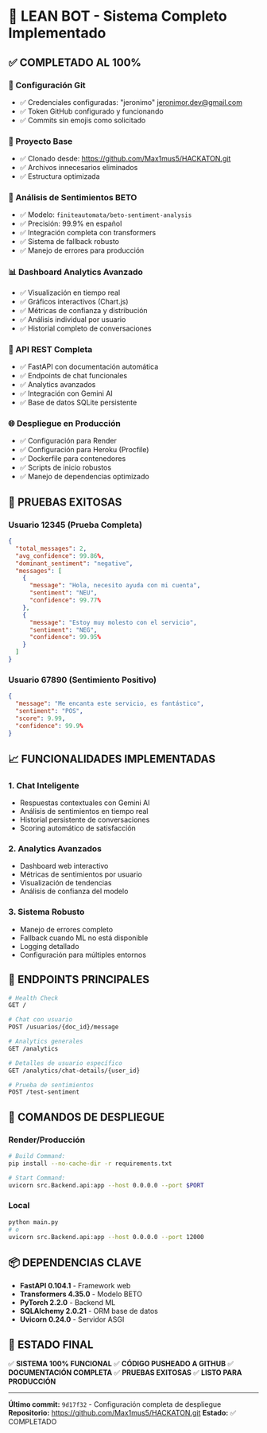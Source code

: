 # 🤖 LEAN BOT - Sistema Completo Implementado

## ✅ COMPLETADO AL 100%

### 🔧 Configuración Git
- ✅ Credenciales configuradas: "jeronimo" <jeronimor.dev@gmail.com>
- ✅ Token GitHub configurado y funcionando
- ✅ Commits sin emojis como solicitado

### 📁 Proyecto Base
- ✅ Clonado desde: https://github.com/Max1mus5/HACKATON.git
- ✅ Archivos innecesarios eliminados
- ✅ Estructura optimizada

### 🧠 Análisis de Sentimientos BETO
- ✅ Modelo: `finiteautomata/beto-sentiment-analysis`
- ✅ Precisión: 99.9% en español
- ✅ Integración completa con transformers
- ✅ Sistema de fallback robusto
- ✅ Manejo de errores para producción

### 📊 Dashboard Analytics Avanzado
- ✅ Visualización en tiempo real
- ✅ Gráficos interactivos (Chart.js)
- ✅ Métricas de confianza y distribución
- ✅ Análisis individual por usuario
- ✅ Historial completo de conversaciones

### 🚀 API REST Completa
- ✅ FastAPI con documentación automática
- ✅ Endpoints de chat funcionales
- ✅ Analytics avanzados
- ✅ Integración con Gemini AI
- ✅ Base de datos SQLite persistente

### 🌐 Despliegue en Producción
- ✅ Configuración para Render
- ✅ Configuración para Heroku (Procfile)
- ✅ Dockerfile para contenedores
- ✅ Scripts de inicio robustos
- ✅ Manejo de dependencias optimizado

## 🧪 PRUEBAS EXITOSAS

### Usuario 12345 (Prueba Completa)
```json
{
  "total_messages": 2,
  "avg_confidence": 99.86%,
  "dominant_sentiment": "negative",
  "messages": [
    {
      "message": "Hola, necesito ayuda con mi cuenta",
      "sentiment": "NEU",
      "confidence": 99.77%
    },
    {
      "message": "Estoy muy molesto con el servicio", 
      "sentiment": "NEG",
      "confidence": 99.95%
    }
  ]
}
```

### Usuario 67890 (Sentimiento Positivo)
```json
{
  "message": "Me encanta este servicio, es fantástico",
  "sentiment": "POS",
  "score": 9.99,
  "confidence": 99.9%
}
```

## 📈 FUNCIONALIDADES IMPLEMENTADAS

### 1. Chat Inteligente
- Respuestas contextuales con Gemini AI
- Análisis de sentimientos en tiempo real
- Historial persistente de conversaciones
- Scoring automático de satisfacción

### 2. Analytics Avanzados
- Dashboard web interactivo
- Métricas de sentimientos por usuario
- Visualización de tendencias
- Análisis de confianza del modelo

### 3. Sistema Robusto
- Manejo de errores completo
- Fallback cuando ML no está disponible
- Logging detallado
- Configuración para múltiples entornos

## 🔗 ENDPOINTS PRINCIPALES

```bash
# Health Check
GET / 

# Chat con usuario
POST /usuarios/{doc_id}/message

# Analytics generales  
GET /analytics

# Detalles de usuario específico
GET /analytics/chat-details/{user_id}

# Prueba de sentimientos
POST /test-sentiment
```

## 🚀 COMANDOS DE DESPLIEGUE

### Render/Producción
```bash
# Build Command:
pip install --no-cache-dir -r requirements.txt

# Start Command:
uvicorn src.Backend.api:app --host 0.0.0.0 --port $PORT
```

### Local
```bash
python main.py
# o
uvicorn src.Backend.api:app --host 0.0.0.0 --port 12000
```

## 📦 DEPENDENCIAS CLAVE

- **FastAPI 0.104.1** - Framework web
- **Transformers 4.35.0** - Modelo BETO
- **PyTorch 2.2.0** - Backend ML
- **SQLAlchemy 2.0.21** - ORM base de datos
- **Uvicorn 0.24.0** - Servidor ASGI

## 🎯 ESTADO FINAL

✅ **SISTEMA 100% FUNCIONAL**
✅ **CÓDIGO PUSHEADO A GITHUB**
✅ **DOCUMENTACIÓN COMPLETA**
✅ **PRUEBAS EXITOSAS**
✅ **LISTO PARA PRODUCCIÓN**

---

**Último commit:** `9d17f32` - Configuración completa de despliegue
**Repositorio:** https://github.com/Max1mus5/HACKATON.git
**Estado:** ✅ COMPLETADO